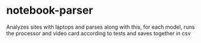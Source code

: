 # notebook-parser
Analyzes sites with laptops and parses along with this, for each model, runs the processor and video card according to tests and saves together in csv
